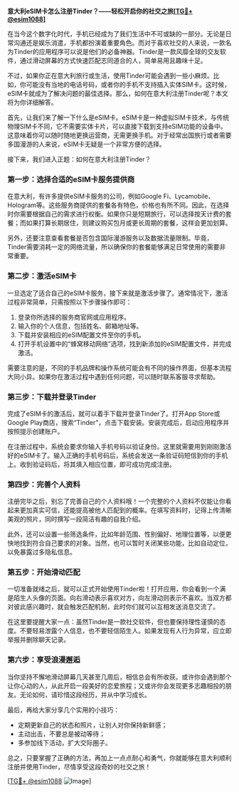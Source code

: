 **意大利eSIM卡怎么注册Tinder？——轻松开启你的社交之旅[[TG💪+ @esim1088](https://t.me/s/esim1088)]**

在当今这个数字化时代，手机已经成为了我们生活中不可或缺的一部分。无论是日常沟通还是娱乐消遣，手机都扮演着重要角色。而对于喜欢社交的人来说，一款名为Tinder的应用程序可以说是他们的必备神器。Tinder是一款风靡全球的交友软件，通过滑动屏幕的方式快速匹配志同道合的人，简单易用且趣味十足。

不过，如果你正在意大利旅行或生活，使用Tinder可能会遇到一些小麻烦。比如，你可能没有当地的电话号码，或者你的手机不支持插入实体SIM卡。这时候，eSIM卡就成为了解决问题的最佳选择。那么，如何在意大利注册Tinder呢？本文将为你详细解答。

首先，让我们来了解一下什么是eSIM卡。eSIM卡是一种虚拟SIM卡技术，与传统物理SIM卡不同，它不需要实体卡片，可以直接下载到支持eSIM功能的设备中。这意味着你可以随时随地更换运营商，无需更换手机。对于经常出国旅行或者需要多国漫游的人来说，eSIM卡无疑是一个非常方便的选择。

接下来，我们进入正题：如何在意大利注册Tinder？

### **第一步：选择合适的eSIM卡服务提供商**
在意大利，有许多提供eSIM卡服务的公司，例如Google Fi、Lycamobile、Hologram等。这些服务商提供的套餐各有特色，价格也有所不同。因此，在选择时你需要根据自己的需求进行权衡。如果你只是短期旅行，可以选择按天计费的套餐；而如果打算长期居住，则建议购买包月或更长周期的套餐，这样会更加划算。

另外，还要注意查看套餐是否包含国际漫游服务以及数据流量限制。毕竟，Tinder需要消耗一定的网络流量，所以确保你的套餐能够满足日常使用的需要非常重要。

### **第二步：激活eSIM卡**
一旦选定了适合自己的eSIM卡服务，接下来就是激活步骤了。通常情况下，激活过程非常简单，只需按照以下步骤操作即可：

1. 登录你所选择的服务商官网或应用程序。
2. 输入你的个人信息，包括姓名、邮箱地址等。
3. 下载并安装相应的eSIM配置文件至你的手机。
4. 打开手机设置中的“蜂窝移动网络”选项，找到新添加的eSIM配置文件，并完成激活。

需要注意的是，不同的手机品牌和操作系统可能会有不同的操作界面，但基本流程大同小异。如果你在激活过程中遇到任何问题，可以随时联系客服寻求帮助。

### **第三步：下载并登录Tinder**
完成了eSIM卡的激活后，就可以着手下载并登录Tinder了。打开App Store或Google Play商店，搜索“Tinder”，点击下载安装。安装完成后，启动应用程序并按照提示创建账户。

在注册过程中，系统会要求你输入手机号码以验证身份。这里就需要用到刚刚激活好的eSIM卡了。输入正确的手机号码后，系统会发送一条验证码短信到你的手机上。收到验证码后，将其填入相应位置，即可成功完成注册。

### **第四步：完善个人资料**
注册完毕之后，别忘了完善自己的个人资料哦！一个完整的个人资料不仅能让你看起来更加真实可信，还能提高被他人匹配到的概率。在填写资料时，记得上传清晰美观的照片，同时撰写一段简洁有趣的自我介绍。

此外，还可以设置一些筛选条件，比如年龄范围、性别偏好、地理位置等，以便更快地找到符合自己要求的对象。当然，也可以暂时关闭某些功能，比如自动定位，以免暴露过多隐私信息。

### **第五步：开始滑动匹配**
一切准备就绪之后，就可以正式开始使用Tinder啦！打开应用，你会看到一个满是陌生人头像的页面。向右滑动表示喜欢对方，向左滑动则表示不喜欢。当双方都对彼此感兴趣时，就会触发匹配机制，此时你们就可以互相发送消息交流了。

在这里要提醒大家一点：虽然Tinder是一款社交软件，但也要保持理性谨慎的态度。不要轻易泄露个人信息，也不要轻信陌生人。如果发现有人行为异常，应立即举报并删除聊天记录。

### **第六步：享受浪漫邂逅**
当你坚持不懈地滑动屏幕几天甚至几周后，相信总会有所收获。或许你会遇到那个让你心动的人，从此开启一段美好的恋爱旅程；又或许你会发现更多志趣相投的朋友。无论如何，请珍惜这段经历，并从中学习成长。

最后，再给大家分享几个实用的小技巧：
- 定期更新自己的状态和照片，让别人对你保持新鲜感；
- 主动出击，不要总是被动等待；
- 多参加线下活动，扩大交际圈子。

总之，只要掌握了正确的方法，再加上一点点耐心和勇气，你就能够在意大利顺利注册并使用Tinder，尽情享受这段奇妙的社交之旅！

[[TG💪+ @esim1088](https://t.me/s/esim1088) ![Image](https://i.postimg.cc/4NQfJmqS/Snipaste-2025-05-13-00-14-12.png)]